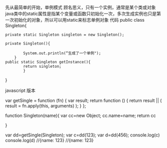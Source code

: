 先从最简单的开始，单例模式
顾名思义，只有一个实例，通常是某个类或对象
java类中的static属性是指某个变量或函数只初始化一次，多次生成实例也只是第一次初始化的对象，所以可以用static来标志单例对象
代码
public class Singleton{  

	private static Singleton singleton = new Singleton();  
	
	private Singleton(){  
	
			System.out.println(“生成了一个单例");
		}
	public static Singleton getInstance(){
			return singleton;
			}
}

javascript 版本


var getSingle = function (fn) {
        var result;
        return function () {
            return result || ( result = fn.apply(this, arguments) );
        }
    };
    
    
function Singleton(name){
var cc=new Object;
cc.name=name;
return cc

}

var dd=getSingle(Singleton);
var c=dd(123);
var d=dd(456);
console.log(c)
console.log(d)
//{name: 123}
//{name: 123}

	
